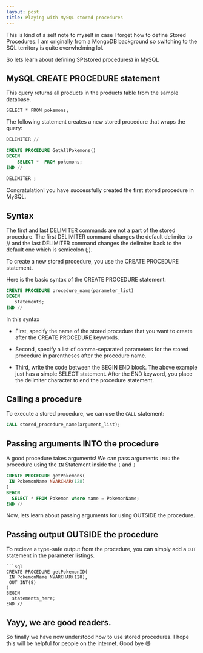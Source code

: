 ```yaml
---
layout: post
title: Playing with MySQL stored procedures
---
```


This is kind of a self note to myself in case I forget how to define Stored Procedures.
I am originally from a MongoDB background so switching to the SQL territory is quite overwhelming lol.

So lets learn about defining SP(stored procedures) in MySQL

## MySQL CREATE PROCEDURE statement

This query returns all products in the products table from the sample database.

`SELECT * FROM pokemons;`

The following statement creates a new stored procedure that wraps the query:

```sql
DELIMITER //
 
CREATE PROCEDURE GetAllPokemons()
BEGIN
    SELECT *  FROM pokemons;
END //
 
DELIMITER ;
```

Congratulation! you have successfully created the first stored procedure in MySQL.

## Syntax

The first and last DELIMITER commands are not a part of the stored procedure. The first DELIMITER command changes the default delimiter to // and the last DELIMITER command changes the delimiter back to the default one which is semicolon (;).

To create a new stored procedure, you use the CREATE PROCEDURE statement.

Here is the basic syntax of the CREATE PROCEDURE statement:

```sql
CREATE PROCEDURE procedure_name(parameter_list)
BEGIN
   statements;
END //
```

In this syntax

* First, specify the name of the stored procedure that you want to create after the CREATE PROCEDURE keywords.

* Second, specify a list of comma-separated parameters for the stored procedure in parentheses after the procedure name.

* Third, write the code between the BEGIN END block. The above example just has a simple SELECT statement. After the END keyword, you place the delimiter character to end the procedure statement.

## Calling a procedure

To execute a stored procedure, we can use the `CALL` statement:

```sql
CALL stored_procedure_name(argument_list);
```

## Passing arguments INTO the procedure

A good procedure takes arguments! We can pass arguments `INTO` the procedure using the `IN` Statement inside the `(` and `)`

```sql
CREATE PROCEDURE getPokemons(
 IN PokemonName NVARCHAR(128)
)
BEGIN
  SELECT * FROM Pokemon where name = PokemonName;
END //
```

Now, lets learn about passing arguments for using OUTSIDE the procedure.

## Passing output OUTSIDE the procedure

To recieve a type-safe output from the procedure, you can simply add a `OUT` statement in the parameter listings.

```
```sql
CREATE PROCEDURE getPokemonID(
 IN PokemonName NVARCHAR(128),
 OUT INT(8)
)
BEGIN
  statements_here;
END //
```

## Yayy, we are good readers.

So finally we have now understood how to use stored procedures. I hope this will be helpful for people on the internet. Good bye :smile:

